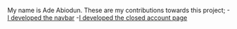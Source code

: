 My name is Ade Abiodun. These are my contributions towards this project;
-[I developed the navbar](https://github.com/Ade-Abiodun-A/navbar)
-[I developed the closed account page](https://github.com/Ade-Abiodun-A/closedAcc-team57)
